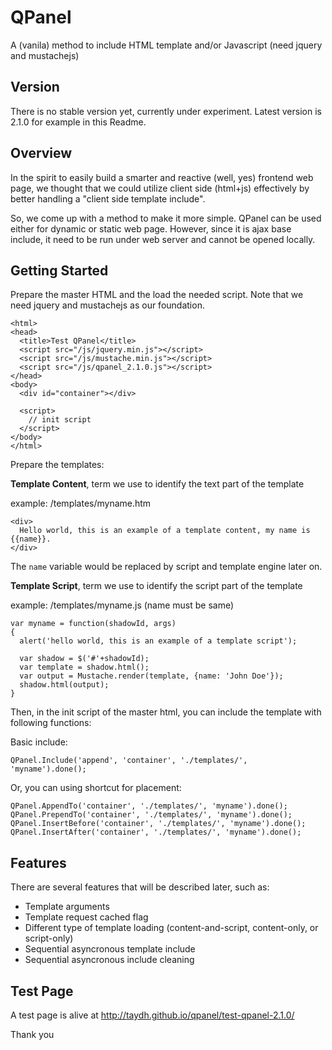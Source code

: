 # QPanel
A (vanila) method to include HTML template and/or Javascript (need jquery and mustachejs)

## Version
There is no stable version yet, currently under experiment. Latest version is 2.1.0 for example in this Readme.

## Overview
In the spirit to easily build a smarter and reactive (well, yes) frontend web page, we thought that we could utilize client side (html+js) effectively by better handling a "client side template include".

So, we come up with a method to make it more simple. QPanel can be used either for dynamic or static web page. However, since it is ajax base include, it need to be run under web server and cannot be opened locally.

## Getting Started
Prepare the master HTML and the load the needed script.
Note that we need jquery and mustachejs as our foundation.
```
<html>
<head>
  <title>Test QPanel</title>
  <script src="/js/jquery.min.js"></script>
  <script src="/js/mustache.min.js"></script>
  <script src="/js/qpanel_2.1.0.js"></script>
</head>
<body>
  <div id="container"></div>
  
  <script>
    // init script
  </script>
</body>
</html>
```

Prepare the templates:

**Template Content**, term we use to identify the text part of the template

example: /templates/myname.htm
```
<div>
  Hello world, this is an example of a template content, my name is {{name}}.
</div>
```
The `name` variable would be replaced by script and template engine later on.

**Template Script**, term we use to identify the script part of the template

example: /templates/myname.js (name must be same)
```
var myname = function(shadowId, args)
{
  alert('hello world, this is an example of a template script');
  
  var shadow = $('#'+shadowId);
  var template = shadow.html();
  var output = Mustache.render(template, {name: 'John Doe'});
  shadow.html(output);
}
```

Then, in the init script of the master html, you can include the template with following functions:

Basic include:
```
QPanel.Include('append', 'container', './templates/', 'myname').done();
```

Or, you can using shortcut for placement:
```
QPanel.AppendTo('container', './templates/', 'myname').done();
QPanel.PrependTo('container', './templates/', 'myname').done();
QPanel.InsertBefore('container', './templates/', 'myname').done();
QPanel.InsertAfter('container', './templates/', 'myname').done();
```

## Features
There are several features that will be described later, such as:
- Template arguments
- Template request cached flag
- Different type of template loading (content-and-script, content-only, or script-only)
- Sequential asyncronous template include
- Sequential asyncronous include cleaning

## Test Page
A test page is alive at http://taydh.github.io/qpanel/test-qpanel-2.1.0/

Thank you
